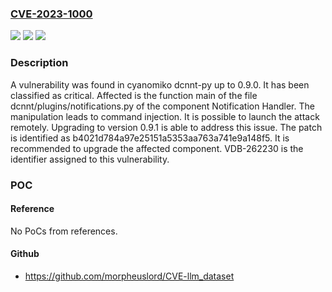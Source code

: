 ### [CVE-2023-1000](https://cve.mitre.org/cgi-bin/cvename.cgi?name=CVE-2023-1000)
![](https://img.shields.io/static/v1?label=Product&message=dcnnt-py&color=blue)
![](https://img.shields.io/static/v1?label=Version&message=%3D%200.1%20&color=brighgreen)
![](https://img.shields.io/static/v1?label=Vulnerability&message=CWE-77%20Command%20Injection&color=brighgreen)

### Description

A vulnerability was found in cyanomiko dcnnt-py up to 0.9.0. It has been classified as critical. Affected is the function main of the file dcnnt/plugins/notifications.py of the component Notification Handler. The manipulation leads to command injection. It is possible to launch the attack remotely. Upgrading to version 0.9.1 is able to address this issue. The patch is identified as b4021d784a97e25151a5353aa763a741e9a148f5. It is recommended to upgrade the affected component. VDB-262230 is the identifier assigned to this vulnerability.

### POC

#### Reference
No PoCs from references.

#### Github
- https://github.com/morpheuslord/CVE-llm_dataset

